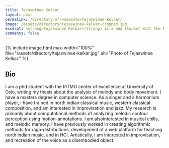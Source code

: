 ```yaml
---
title: Tejaswinee Kelkar
layout: post
permalink: /directory-of-wonomute/tejaswinee-kelkar/
image: /assets/directory/tejaswinee-kelkar-cropped.jpg
excerpt: <strong>Tejaswinee Kelkar</strong> is a phd student with the RITMO center of excellence at University of Oslo, writing her thesis about the analysis of melody and body movement. She have a masters degree in computer science. As a singer and a harmonium player, she has trained in north indian classical music, western classical composition, and is interested in improvisation and jazz.
comments: false
---
```


<div class="directory-post">
{% include image.html max-width="100%" file="/assets/directory/tejaswinee-kelkar.jpg" alt="Photo of Tejaswinee Kelkar." %}
</div>

## Bio

I am a phd student with the RITMO center of excellence at University of Oslo, writing my thesis about the analysis of melody and body movement. I have a masters degree in computer science. As a singer and a harmonium player, I have trained in north indian classical music, western classical composition, and am interested in improvisation and jazz. My research is primarily about computational methods of analyzing melodic contour perception using motion-annotations. I am also​ interested in musical chills, and melodic memory. I have previously worked in creating algorithmic methods for raga-distributions, development of a web platform for teaching north indian music, and in HCI. Artistically, i am interested in improvisation, and recreation of the voice as a disembodied object.
